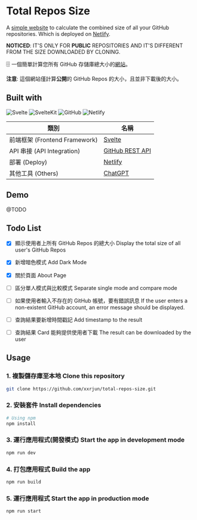# Total Repos Size

A [simple website](https://total-repos-size.netlify.app) to calculate the combined size of all your GitHub repositories. Which is deployed on [Netlify](https://www.netlify.com/).

**NOTICED**: IT'S ONLY FOR **PUBLIC** REPOSITORIES AND IT'S DIFFERENT FROM THE SIZE DOWNLOADED BY CLONING.

:file_cabinet: 一個簡單計算您所有 GitHub 存儲庫總大小的[網站](https://total-repos-size.netlify.app)。

**注意**: 這個網站僅計算**公開**的 GitHub Repos 的大小，且並非下載後的大小。

## Built with

![Svelte](https://img.shields.io/badge/Svelte-4A4A55?style=for-the-badge&logo=svelte&logoColor=FF3E00) ![SvelteKit](https://img.shields.io/badge/SvelteKit-FF3E00?style=for-the-badge&logo=Svelte&logoColor=white) ![GitHub](https://img.shields.io/badge/GitHub-100000?style=for-the-badge&logo=github&logoColor=white) ![Netlify](https://img.shields.io/badge/Netlify-00C7B7?style=for-the-badge&logo=netlify&logoColor=white)

|             類別              |                     名稱                     |
| --------------------------- | ------------------------------------------ |
| 前端框架 (Frontend Framework) | [Svelte](https://github.com/sveltejs/svelte) |
| API 串接 (API Integration) | [GitHub REST API](https://docs.github.com/en/rest) |
| 部署 (Deploy)| [Netlify](https://www.netlify.com/) |
| 其他工具 (Others)| [ChatGPT](https://openai.com/blog/chatgpt) |

## Demo

@TODO

## Todo List

- [x] 顯示使用者上所有 GitHub Repos 的總大小
      Display the total size of all user's GitHub Repos

- [x] 新增暗色模式
      Add Dark Mode
      
- [x] 關於頁面
      About Page

- [ ] 區分單人模式與比較模式
      Separate single mode and compare mode

- [ ] 如果使用者輸入不存在的 GitHub 帳號，要有錯誤訊息
      If the user enters a non-existent GitHub account, an error message should be displayed.

- [ ] 查詢結果要新增時間戳記
      Add timestamp to the result

- [ ] 查詢結果 Card 能夠提供使用者下載
      The result can be downloaded by the user

## Usage

### 1. 複製儲存庫至本地 Clone this repository

```bash
git clone https://github.com/xxrjun/total-repos-size.git
```

### 2. 安裝套件 Install dependencies

```bash
# Using npm
npm install
```

### 3. 運行應用程式(開發模式) Start the app in development mode

```bash
npm run dev
```

### 4. 打包應用程式 Build the app

```bash
npm run build
```

### 5. 運行應用程式 Start the app in production mode

```bash
npm run start
```

